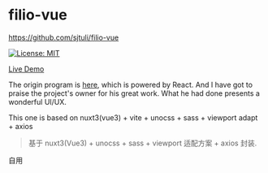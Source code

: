 # filio-vue
https://github.com/sjtuli/filio-vue

[![License: MIT](https://img.shields.io/badge/License-MIT-yellow.svg)](https://opensource.org/licenses/MIT)

[Live Demo](https://www.ayushsingh.co.in)

The origin program is [here](https://github.com/ayush013/folio.git), which is powered by React. And I have got to praise the project's owner for his great work. What he had done presents a wonderful UI/UX.


This one is based on nuxt3(vue3) + vite + unocss + sass + viewport adapt + axios

> 基于 nuxt3(Vue3) + unocss + sass + viewport 适配方案 + axios 封装.

自用